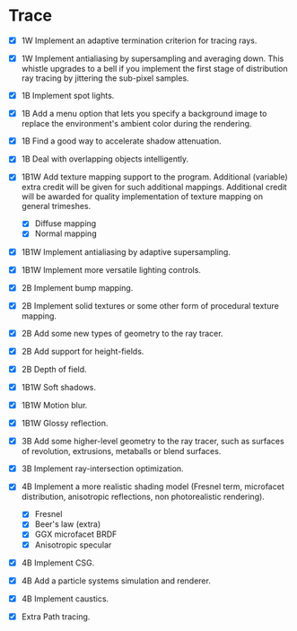 # Trace

* [x] 1W Implement an adaptive termination criterion for tracing rays.
  
* [x] 1W Implement antialiasing by supersampling and averaging down. This whistle upgrades to a bell if you implement the first stage of distribution ray tracing by jittering the sub-pixel samples.

* [x] 1B Implement spot lights.

* [x] 1B Add a menu option that lets you specify a background image to replace the environment's ambient color during the rendering.

* [x] 1B Find a good way to accelerate shadow attenuation.

* [x] 1B Deal with overlapping objects intelligently.

* [x] 1B1W Add texture mapping support to the program. Additional (variable) extra credit will be given for such additional mappings. Additional credit will be awarded for quality implementation of texture mapping on general trimeshes.
  * [x] Diffuse mapping
  * [x] Normal mapping

* [x] 1B1W Implement antialiasing by adaptive supersampling.

* [x] 1B1W Implement more versatile lighting controls.

* [x] 2B Implement bump mapping.

* [x] 2B Implement solid textures or some other form of procedural texture mapping.

* [x] 2B Add some new types of geometry to the ray tracer.

* [x] 2B Add support for height-fields.

* [x] 2B Depth of field.

* [x] 1B1W Soft shadows.
  
* [x] 1B1W Motion blur.
  
* [x] 1B1W Glossy reflection.

* [x] 3B Add some higher-level geometry to the ray tracer, such as surfaces of revolution, extrusions, metaballs or blend surfaces.

* [x] 3B Implement ray-intersection optimization.

* [x] 4B Implement a more realistic shading model (Fresnel term, microfacet distribution, anisotropic reflections, non photorealistic rendering).
  * [x] Fresnel
  * [x] Beer's law (extra)
  * [x] GGX microfacet BRDF  
  * [x] Anisotropic specular 

* [x] 4B Implement CSG.

* [x] 4B Add a particle systems simulation and renderer.

* [x] 4B Implement caustics.
  
* [x] Extra Path tracing. 
